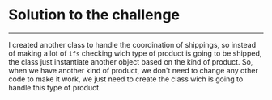 # Solution to the challenge

---
I created another class to handle the coordination of shippings, so instead of making a lot of `ifs`
checking wich type of product is going to be shipped, the class just instantiate another object based on the kind of product.
So, when we have another kind of product, we don't need to change any other code to make it work, we just need to create the class
wich is going to handle this type of product.

